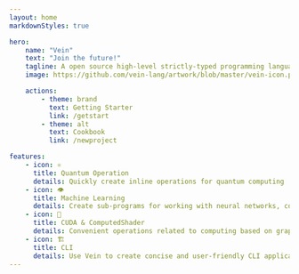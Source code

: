 ```yaml
---
layout: home
markdownStyles: true

hero:
    name: "Vein"
    text: "Join the future!"
    tagline: A open source high-level strictly-typed programming language with a support standalone OS, arm and quantum computing support.
    image: https://github.com/vein-lang/artwork/blob/master/vein-icon.png?raw=true

    actions:
        - theme: brand
          text: Getting Starter
          link: /getstart
        - theme: alt
          text: Cookbook
          link: /newproject

features:
    - icon: ⚛
      title: Quantum Operation
      details: Quickly create inline operations for quantum computing
    - icon: 👁
      title: Machine Learning
      details: Create sub-programs for working with neural networks, computer vision and more
    - icon: 🗿
      title: CUDA & ComputedShader
      details: Сonvenient operations related to computing based on graphics cards!
    - icon: 🏗
      title: CLI
      details: Use Vein to create concise and user-friendly CLI applications
---
```



<!--@include: ./index.gs.md-->


<style>
@media (min-width: 768px) {
    .VPHome {
        margin-bottom: unset !important;
    }
}

</style>
<script setup>
import Footer from './.vitepress/theme/Footer.vue';
</script>
<div style="margin: 100px;"></div>
<Footer></Footer>
